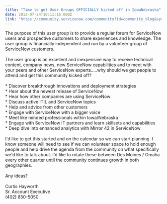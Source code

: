 ```yaml
---
title: "Time to get User Groups OFFICIALLY kicked off in IowaNebraska"
date: 2013-07-24T10:11:16.000Z
link: "https://community.servicenow.com/community?id=community_blog&sys_id=d59daa69dbd0dbc01dcaf3231f9619d1"
---
```

<p>The purpose of this user group is to provide a regular forum for ServiceNow users and prospective customers to share experiences and knowledge. The user group is financially independent and run by a volunteer group of ServiceNow customers. <br /><br />The user group is an excellent and inexpensive way to receive technical content, company news, new ServiceNow capabilities and to meet with your peers and other ServiceNow experts.....why should we get people to attend and get this community kicked off? <br /><br />* Discover breakthrough innovations and deployment strategies <br />* Hear about the newest release of ServiceNow <br />* Hear how other companies are using ServiceNow <br />* Discuss active ITIL and ServiceNow topics <br />* Help and advice from other customers <br />* Engage with ServiceNow with a bigger voice<br />* Meet like minded professionals within Iowa/Nebraska<br />* Engage with ServiceNow IT partners and learn skillsets and capabilities <br />* Deep dive into enhanced analytics with Mirror 42 in ServiceNow <br /><br />I'd like to get this started and on the calendar so we can start planning. I know someone will need to see if we can volunteer space to hold enough people and help drive the agenda from the community on what specifically we'd like to talk about. I'd like to rotate these between Des Moines / Omaha every other quarter until the community continues growth in both geographies. <br /><br />Any ideas? <br /><br />Curtis Hayworth <br />Sr. Account Executive <br />(402) 850-5050</p>